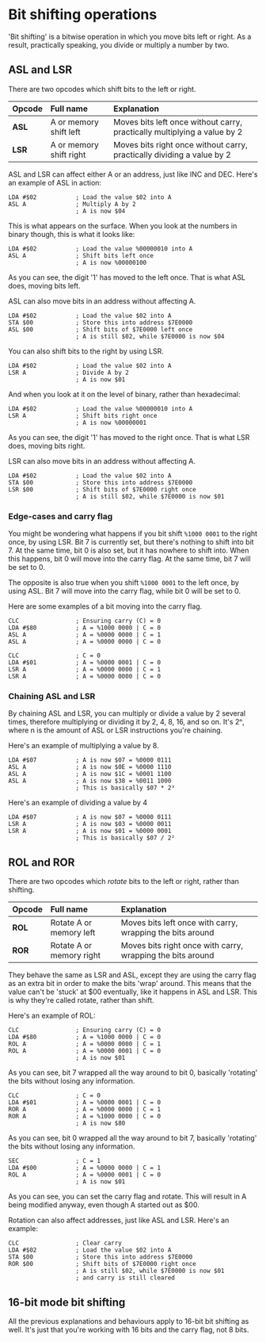 # Bit shifting operations

'Bit shifting' is a bitwise operation in which you move bits left or right. As a result, practically speaking, you divide or multiply a number by two.

## ASL and LSR

There are two opcodes which shift bits to the left or right.

| Opcode | Full name | Explanation |
| :--- | :--- | :--- |
| **ASL** | A or memory shift left | Moves bits left once without carry, practically multiplying a value by 2 |
| **LSR** | A or memory shift right | Moves bits right once without carry, practically dividing a value by 2 |

ASL and LSR can affect either A or an address, just like INC and DEC. Here's an example of ASL in action:

```text
LDA #$02           ; Load the value $02 into A
ASL A              ; Multiply A by 2
                   ; A is now $04
```

This is what appears on the surface. When you look at the numbers in binary though, this is what it looks like:

```text
LDA #$02           ; Load the value %00000010 into A
ASL A              ; Shift bits left once
                   ; A is now %00000100
```

As you can see, the digit '1' has moved to the left once. That is what ASL does, moving bits left.

ASL can also move bits in an address without affecting A.

```text
LDA #$02           ; Load the value $02 into A
STA $00            ; Store this into address $7E0000
ASL $00            ; Shift bits of $7E0000 left once
                   ; A is still $02, while $7E0000 is now $04
```

You can also shift bits to the right by using LSR.

```text
LDA #$02           ; Load the value $02 into A
LSR A              ; Divide A by 2
                   ; A is now $01
```

And when you look at it on the level of binary, rather than hexadecimal:

```text
LDA #$02           ; Load the value %00000010 into A
LSR A              ; Shift bits right once
                   ; A is now %00000001
```

As you can see, the digit '1' has moved to the right once. That is what LSR does, moving bits right.

LSR can also move bits in an address without affecting A.

```text
LDA #$02           ; Load the value $02 into A
STA $00            ; Store this into address $7E0000
LSR $00            ; Shift bits of $7E0000 right once
                   ; A is still $02, while $7E0000 is now $01
```

### Edge-cases and carry flag

You might be wondering what happens if you bit shift `%1000 0001` to the right once, by using LSR. Bit 7 is currently set, but there's nothing to shift into bit 7. At the same time, bit 0 is also set, but it has nowhere to shift into. When this happens, bit 0 will move into the carry flag. At the same time, bit 7 will be set to 0.

The opposite is also true when you shift `%1000 0001` to the left once, by using ASL. Bit 7 will move into the carry flag, while bit 0 will be set to 0.

Here are some examples of a bit moving into the carry flag.

```text
CLC                ; Ensuring carry (C) = 0
LDA #$80           ; A = %1000 0000 | C = 0
ASL A              ; A = %0000 0000 | C = 1
ASL A              ; A = %0000 0000 | C = 0
```

```text
CLC                ; C = 0
LDA #$01           ; A = %0000 0001 | C = 0
LSR A              ; A = %0000 0000 | C = 1
LSR A              ; A = %0000 0000 | C = 0
```

### Chaining ASL and LSR

By chaining ASL and LSR, you can multiply or divide a value by 2 several times, therefore multiplying or dividing it by 2, 4, 8, 16, and so on. It's 2ⁿ, where n is the amount of ASL or LSR instructions you're chaining.

Here's an example of multiplying a value by 8.

```text
LDA #$07           ; A is now $07 = %0000 0111
ASL A              ; A is now $0E = %0000 1110
ASL A              ; A is now $1C = %0001 1100
ASL A              ; A is now $38 = %0011 1000
                   ; This is basically $07 * 2³
```

Here's an example of dividing a value by 4

```text
LDA #$07           ; A is now $07 = %0000 0111
LSR A              ; A is now $03 = %0000 0011
LSR A              ; A is now $01 = %0000 0001
                   ; This is basically $07 / 2²
```

## ROL and ROR

There are two opcodes which _rotate_ bits to the left or right, rather than shifting.

| Opcode | Full name | Explanation |
| :--- | :--- | :--- |
| **ROL** | Rotate A or memory left | Moves bits left once with carry, wrapping the bits around |
| **ROR** | Rotate A or memory right | Moves bits right once with carry, wrapping the bits around |

They behave the same as LSR and ASL, except they are using the carry flag as an extra bit in order to make the bits 'wrap' around. This means that the value can't be 'stuck' at $00 eventually, like it happens in ASL and LSR. This is why they're called rotate, rather than shift.

Here's an example of ROL:

```text
CLC                ; Ensuring carry (C) = 0
LDA #$80           ; A = %1000 0000 | C = 0
ROL A              ; A = %0000 0000 | C = 1
ROL A              ; A = %0000 0001 | C = 0
                   ; A is now $01
```

As you can see, bit 7 wrapped all the way around to bit 0, basically 'rotating' the bits without losing any information.

```text
CLC                ; C = 0
LDA #$01           ; A = %0000 0001 | C = 0
ROR A              ; A = %0000 0000 | C = 1
ROR A              ; A = %1000 0000 | C = 0
                   ; A is now $80
```

As you can see, bit 0 wrapped all the way around to bit 7, basically 'rotating' the bits without losing any information.

```text
SEC                ; C = 1
LDA #$00           ; A = %0000 0000 | C = 1
ROL A              ; A = %0000 0001 | C = 0
                   ; A is now $01
```

As you can see, you can set the carry flag and rotate. This will result in A being modified anyway, even though A started out as $00.

Rotation can also affect addresses, just like ASL and LSR. Here's an example:

```text
CLC                ; Clear carry
LDA #$02           ; Load the value $02 into A
STA $00            ; Store this into address $7E0000
ROR $00            ; Shift bits of $7E0000 right once
                   ; A is still $02, while $7E0000 is now $01
                   ; and carry is still cleared
```

## 16-bit mode bit shifting

All the previous explanations and behaviours apply to 16-bit bit shifting as well. It's just that you're working with 16 bits and the carry flag, not 8 bits.

